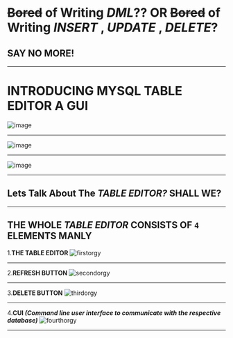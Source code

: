 # ~~Bored~~ of Writing _DML_?? OR ~~Bored~~ of Writing _INSERT_ , _UPDATE_ , _DELETE_? 
##  SAY NO MORE! 
***
# INTRODUCING MYSQL TABLE EDITOR A GUI 
![image](https://github.com/Hellf0rg0d/MySql_Editor/assets/93775719/443d3788-2011-4401-b27e-a09d2e6fab72)
***
![image](https://github.com/Hellf0rg0d/MySql_Editor/assets/93775719/ee4233b8-814e-4f58-99a6-a1da6acccfb9)
***
![image](https://github.com/Hellf0rg0d/MySql_Editor/assets/93775719/1f99f8e2-32fd-4b2d-ad8c-ea56fc074637)

***
## **Lets Talk About The _TABLE EDITOR?_ SHALL WE?**
***
## THE WHOLE _TABLE EDITOR_ CONSISTS OF `4` ELEMENTS MANLY 
1.**THE TABLE EDITOR** 
![firstorgy](https://github.com/Hellf0rg0d/MySql_Editor/assets/93775719/af558804-bfeb-491b-b71e-b11bb8d2e612)
***
2.**REFRESH BUTTON**
![secondorgy](https://github.com/Hellf0rg0d/MySql_Editor/assets/93775719/09d330c4-b6c9-4e0e-b2c6-0f59613c9397)
***
3.**DELETE BUTTON**
![thirdorgy](https://github.com/Hellf0rg0d/MySql_Editor/assets/93775719/d7207857-3ad0-4947-8419-90dbc2d27243)
***
4.**CUI _(Command line user interface to communicate with the respective database)_**
![fourthorgy](https://github.com/Hellf0rg0d/MySql_Editor/assets/93775719/351973ea-9361-4025-ac84-95fb67c1e6f5)
***
